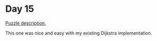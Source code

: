 # Day 15

[Puzzle description.](https://adventofcode.com/2021/day/15)

This one was nice and easy with my existing Dijkstra implementation.
